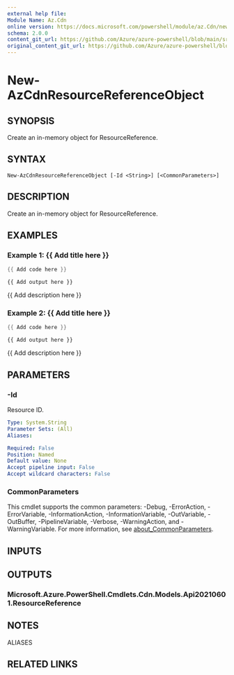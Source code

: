 ```yaml
---
external help file: 
Module Name: Az.Cdn
online version: https://docs.microsoft.com/powershell/module/az.Cdn/new-AzCdnResourceReferenceObject
schema: 2.0.0
content_git_url: https://github.com/Azure/azure-powershell/blob/main/src/Cdn/help/New-AzCdnResourceReferenceObject.md
original_content_git_url: https://github.com/Azure/azure-powershell/blob/main/src/Cdn/help/New-AzCdnResourceReferenceObject.md
---
```


# New-AzCdnResourceReferenceObject

## SYNOPSIS
Create an in-memory object for ResourceReference.

## SYNTAX

```
New-AzCdnResourceReferenceObject [-Id <String>] [<CommonParameters>]
```

## DESCRIPTION
Create an in-memory object for ResourceReference.

## EXAMPLES

### Example 1: {{ Add title here }}
```powershell
{{ Add code here }}
```

```output
{{ Add output here }}
```

{{ Add description here }}

### Example 2: {{ Add title here }}
```powershell
{{ Add code here }}
```

```output
{{ Add output here }}
```

{{ Add description here }}

## PARAMETERS

### -Id
Resource ID.

```yaml
Type: System.String
Parameter Sets: (All)
Aliases:

Required: False
Position: Named
Default value: None
Accept pipeline input: False
Accept wildcard characters: False
```

### CommonParameters
This cmdlet supports the common parameters: -Debug, -ErrorAction, -ErrorVariable, -InformationAction, -InformationVariable, -OutVariable, -OutBuffer, -PipelineVariable, -Verbose, -WarningAction, and -WarningVariable. For more information, see [about_CommonParameters](http://go.microsoft.com/fwlink/?LinkID=113216).

## INPUTS

## OUTPUTS

### Microsoft.Azure.PowerShell.Cmdlets.Cdn.Models.Api20210601.ResourceReference

## NOTES

ALIASES

## RELATED LINKS

